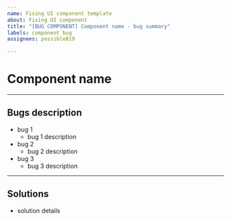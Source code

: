 ```yaml
---
name: Fixing UI component template
about: Fixing UI component
title: "[BUG COMPONENT] Component name - bug summary"
labels: component bug
assignees: possible819

---
```


# Component name
---
## Bugs description
- bug 1
  - bug 1 description
- bug 2
  - bug 2 description
- bug 3
  - bug 3 description
---
## Solutions
- solution details

